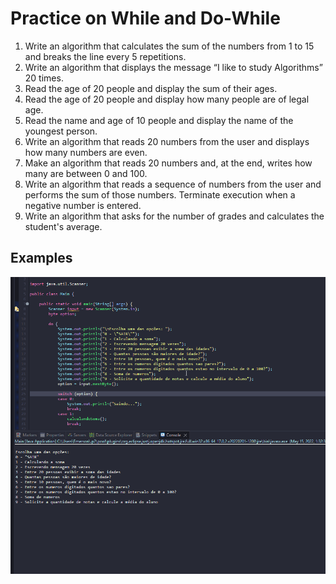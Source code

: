# Practice on While and Do-While

1. Write an algorithm that calculates the sum of the numbers from 1 to 15 and breaks the line every 5 repetitions.
2. Write an algorithm that displays the message “I like to study Algorithms” 20 times.
3. Read the age of 20 people and display the sum of their ages.
4. Read the age of 20 people and display how many people are of legal age.
5. Read the name and age of 10 people and display the name of the youngest person.
6. Write an algorithm that reads 20 numbers from the user and displays how many numbers are even.
7. Make an algorithm that reads 20 numbers and, at the end, writes how many are between 0 and 100.
8. Write an algorithm that reads a sequence of numbers from the user and performs the sum of those numbers. Terminate execution when a negative number is entered.
9. Write an algorithm that asks for the number of grades and calculates the student's average.

## Examples 

![Exemplo](./img/exercicio.gif)
